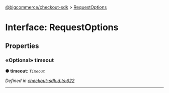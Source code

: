 [@bigcommerce/checkout-sdk](../README.md) > [RequestOptions](../interfaces/requestoptions.md)



# Interface: RequestOptions


## Properties
<a id="timeout"></a>

### «Optional» timeout

**●  timeout**:  *`Timeout`* 

*Defined in [checkout-sdk.d.ts:622](https://github.com/bigcommerce/checkout-sdk-js/blob/66bc013/dist/checkout-sdk.d.ts#L622)*





___


